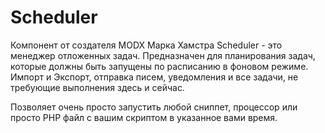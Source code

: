 # Scheduler

Компонент от создателя MODX Марка Хамстра Scheduler  - это менеджер отложенных задач.
Предназначен для планирования задач, которые должны быть запущены по расписанию в фоновом режиме.
Импорт и Экспорт, отправка писем, уведомления и все задачи, не требующие выполнения здесь и сейчас.

Позволяет очень просто запустить любой сниппет, процессор или просто PHP файл с вашим скриптом в указанное вами время.
